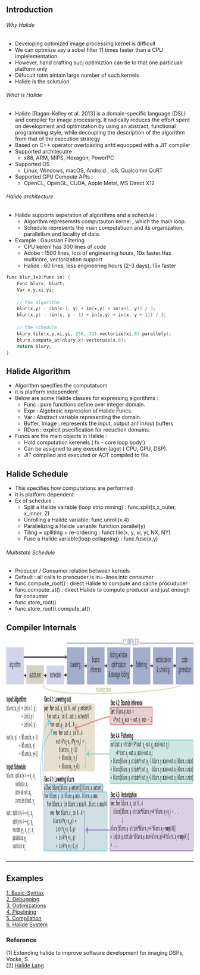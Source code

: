 ## Introduction

###### Why Halide
- Developing optimized image processing kernel is difficult
- We can optmiize say a sobel filter 11 times faster than a CPU implelementation
- However, hand crafting sucj optimiztion can tie to that one particualr platform only
- Diifucult totm aintain large number of such kernels
- Halide is the solutuion

###### What is Halide
- Halide [Ragan-Kelley et al. 2013] is a domain-specific language (DSL) and compiler for
image processing. It radically reduces the effort spent on development and optimization by
using an abstract, functional programming style, while decoupling the description of the
algorithm from that of the execution strategy 
- Based on C++ operator overloading anfd equopped with a JIT compiler
- Supported architecutre : 
   - x86, ARM, MIPS, Hexagon, PowerPC
- Supported OS :
   - Linux, Windows, macOS, Android , ioS, Qualcomm QuRT
- Supported GPU Compute APIs :
   - OpenCL, OpenGL, CUDA, Apple Metal, MS Direct X12
  
###### Halide architecture
- Halide supports seperation of algortihms and a schedule :
   - Algorithm represemnts computauton kernel , which the main loop.
   - Schedule represents the main computatiuon and its organization, parallelism and locality of data.
- Example : Gaussian Filtering
   - CPU kerenl has 300 lines of code
   - Adobe : 1500 lines, lots of engineering hours, 10x faster.Has multicore, vectorization support
   - Halide : 60 lines, less engineering hours (2-3 days), 15x faster


```C++
func blur_3x3(func in) {
    Func blurx, blurt;
    Var x,y,xi,yi;

    // the algorithm
    blur(x,y) - (in(x-1, y) + in(x,y) + in(x+1, y)) / 3;
    blur(x,y) - (in(x, y - 1) + in(x,y) + in(x, y + 1)) / 3;

    // the schedule
    blury.tile(x,y,xi,yi, 256, 32).vectorize)xi,8).parallely);
    blurx.compute_at(nlury,x).vectoruze(x,8);
    return blury;
}
```

## Halide Algorithm

- Algorithm specifies the computatuom
- it is platform independent
- Below are some Halide classes  for expressing algorithms :
   - Func : pure functions define over integer domain.
   - Expr  : Algebraic expression of Halide Funcs.
   - Var   : Abstract variable representing the domain.
   - Buffer, Image : represents the input, output anf in/out buffers
   - RDom : explicit psecification for recuction domains.
- Funcs are the main objects in Halide :
   - Hold computation kerenels ( fx - core loop body )
   - Can be assigned to any execution taget ( CPU, GPU, DSP)
   - JIT compiled and executed or AOT compiled to file.



## Halide Schedule

- This specifies how computations are performed
- It is platform dependent
- Ex of schedule : 
  - Split a Halide vairable (loop strip mining) : func.split(x,x_outer, x_inner, 2)
  - Unrolling a Halide variable: func.unroll(x,4)
  - Parallelizing a Halide variable: function.parallel(y)
  - Tiling = splliting + re-ordering : funct.tlie(x, y, xi, yi, NX, NY)
  - Fuse a Halide variable(loop collapsing) : func.fuse(x,y)

###### Multistate Schedule
- Producer / Consumer relation between kernels
- Default : all calls to preocuder is in=-lines into consumer
- func.compute_root() : direct Halide to compute and cache procuducer
- func.compute_at() : direct Halide to compute producer and just enough for consumer
- func.store_root()
- func.store_root().compute_at()
  

## Compiler Internals
<img src="./resources/hld.png" height="600"> 


## Examples

[1. Basic-Syntax](./resources/basic.cpp)  
[2. Debugging](./resources/basic.cpp)  
[3. Optimizations](./resources/basic.cpp)  
[4. Pipelining](./resources/basic.cpp)  
[5. Compilation](./resources/basic.cpp)  
[6. Halide System](./resources/basic.cpp)  



### Reference

[1] Extending halide to improve software development for imaging DSPs, Vocke, S.  
[2] [Halide Lang](https://halide-lang.org/index.html#gettingstarted)  
 
